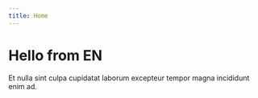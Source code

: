 ```yaml
---
title: Home
---
```


# Hello from EN

Et nulla sint culpa cupidatat laborum excepteur tempor magna incididunt enim ad.
